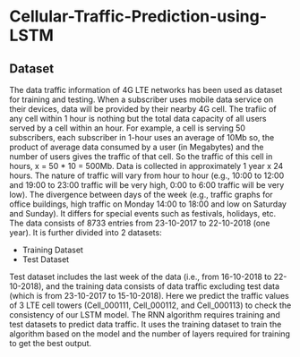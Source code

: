 # Cellular-Traffic-Prediction-using-LSTM
## Dataset
The data traffic information of 4G LTE networks has been used as
dataset for training and testing. When a subscriber uses mobile data service on their devices,
data will be provided by their nearby 4G cell. The trafiic of any cell within 1 hour is nothing
but the total data capacity of all users served by a cell within an hour. For example, a cell is
serving 50 subscribers, each subscriber in 1-hour uses an average of 10Mb so, the product of
average data consumed by a user (in Megabytes) and the number of users gives the traffic of
that cell. So the traffic of this cell in hours, x = 50 * 10 = 500Mb. Data is collected in
approximately 1 year x 24 hours. The nature of traffic will vary from hour to hour (e.g., 10:00
to 12:00 and 19:00 to 23:00 traffic will be very high, 0:00 to 6:00 traffic will be very low). The
divergence between days of the week (e.g., traffic graphs for office buildings, high traffic on
Monday 14:00 to 18:00 and low on Saturday and Sunday). It differs for special events such as
festivals, holidays, etc. The data consists of 8733 entries from 23-10-2017 to 22-10-2018 (one
year). It is further divided into 2 datasets:
* Training Dataset
* Test Dataset

Test dataset includes the last week of the data (i.e., from 16-10-2018 to 22-10-2018),
and the training data consists of data traffic excluding test data (which is from 23-10-2017 to
15-10-2018). Here we predict the traffic values of 3 LTE cell towers (Cell_000111,
Cell_000112, and Cell_000113) to check the consistency of our LSTM model. The RNN
algorithm requires training and test datasets to predict data traffic. It uses the training dataset to
train the algorithm based on the model and the number of layers required for training to get the
best output.

